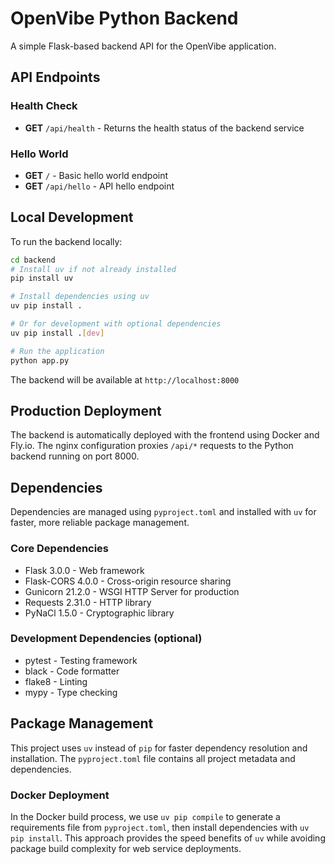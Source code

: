 # OpenVibe Python Backend

A simple Flask-based backend API for the OpenVibe application.

## API Endpoints

### Health Check
- **GET** `/api/health` - Returns the health status of the backend service

### Hello World
- **GET** `/` - Basic hello world endpoint
- **GET** `/api/hello` - API hello endpoint

## Local Development

To run the backend locally:

```bash
cd backend
# Install uv if not already installed
pip install uv

# Install dependencies using uv
uv pip install .

# Or for development with optional dependencies
uv pip install .[dev]

# Run the application
python app.py
```

The backend will be available at `http://localhost:8000`

## Production Deployment

The backend is automatically deployed with the frontend using Docker and Fly.io. The nginx configuration proxies `/api/*` requests to the Python backend running on port 8000.

## Dependencies

Dependencies are managed using `pyproject.toml` and installed with `uv` for faster, more reliable package management.

### Core Dependencies
- Flask 3.0.0 - Web framework
- Flask-CORS 4.0.0 - Cross-origin resource sharing
- Gunicorn 21.2.0 - WSGI HTTP Server for production
- Requests 2.31.0 - HTTP library
- PyNaCl 1.5.0 - Cryptographic library

### Development Dependencies (optional)
- pytest - Testing framework
- black - Code formatter
- flake8 - Linting
- mypy - Type checking

## Package Management

This project uses `uv` instead of `pip` for faster dependency resolution and installation. The `pyproject.toml` file contains all project metadata and dependencies.

### Docker Deployment
In the Docker build process, we use `uv pip compile` to generate a requirements file from `pyproject.toml`, then install dependencies with `uv pip install`. This approach provides the speed benefits of `uv` while avoiding package build complexity for web service deployments.